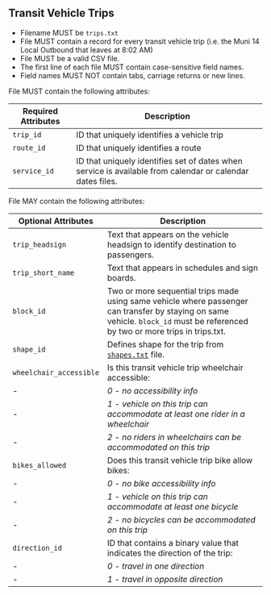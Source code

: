 ## Transit Vehicle Trips

 *  Filename MUST be `trips.txt`
 *  File MUST contain a record for every transit vehicle trip (i.e. the Muni 14 Local Outbound that leaves at 8:02 AM) 
 *  File MUST be a valid CSV file.
 *  The first line of each file MUST contain case-sensitive field names.
 *  Field names MUST NOT contain tabs, carriage returns or new lines.
 
File MUST contain the following attributes:

Required Attributes	| Description										
----------			| -------------		
`trip_id`			| ID that uniquely identifies a vehicle trip
`route_id`			| ID that uniquely identifies a route
`service_id`		| ID that uniquely identifies set of dates when service is available from calendar or calendar dates files.

File MAY contain the following attributes:

Optional Attributes		| Description										
----------				| -------------		
`trip_headsign`			| Text that appears on the vehicle headsign to identify destination to passengers.
`trip_short_name`		| Text that appears in schedules and sign boards.
`block_id`				| Two or more sequential trips made using same vehicle where passenger can transfer by staying on same vehicle. `block_id` must be referenced by two or more trips in trips.txt.
`shape_id`				| Defines shape for the trip from [`shapes.txt`](shapes.md) file.
`wheelchair_accessible`	| Is this transit vehicle trip wheelchair accessible: 
				    -	|	  *0 - no accessibility info*
					-	|	  *1 - vehicle on this trip can accommodate at least one rider in a wheelchair*
					-	|	  *2 - no riders in wheelchairs can be accommodated on this trip* 
`bikes_allowed`			| Does this transit vehicle trip bike allow bikes:
				    -	|	  *0 - no bike accessibility info*
				    -	|	  *1 - vehicle on this trip can accommodate at least one bicycle*		
				    -	|	  *2 - no bicycles can be accommodated on this trip*		    
`direction_id`			| ID that contains a binary value that indicates the direction of the trip:
				    -	|	  *0 - travel in one direction*
				    -	|	  *1 - travel in opposite direction*	

